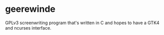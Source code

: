 # geerewinde
GPLv3 screenwriting program that's written in C and hopes to have a GTK4 and ncurses interface.
